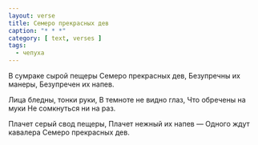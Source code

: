```yaml
---
layout: verse
title: Семеро прекрасных дев
caption: "* * *"
category: [ text, verses ]
tags:
  - чепуха
---
```

В сумраке сырой пещеры
Семеро прекрасных дев,
Безупречны их манеры,
Безупречен их напев.

Лица бледны, тонки руки,
В темноте не видно глаз,
Что обречены на муки
Не сомкнуться ни на раз.

Плачет серый свод пещеры,
Плачет нежный их напев —
Одного ждут кавалера
Семеро прекрасных дев.
